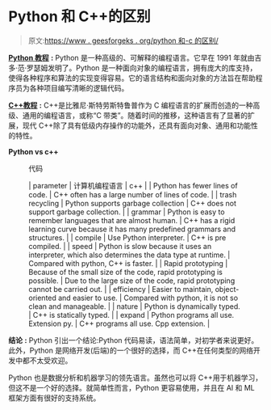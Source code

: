# Python 和 C++的区别

> 原文:[https://www . geesforgeks . org/python 和-c 的区别/](https://www.geeksforgeeks.org/difference-between-python-and-c/)

[**Python 教程**](https://www.geeksforgeeks.org/python-programming-language/) **:** Python 是一种高级的、可解释的编程语言。它早在 1991 年就由吉多·范·罗瑟姆发明了。Python 是一种面向对象的编程语言，拥有庞大的库支持，使得各种程序和算法的实现变得容易。它的语言结构和面向对象的方法旨在帮助程序员为各种项目编写清晰的逻辑代码。

[**C++教程**](https://www.geeksforgeeks.org/cpp-tutorial/) **:** C++是比雅尼·斯特劳斯特鲁普作为 C 编程语言的扩展而创造的一种高级、通用的编程语言，或称“C 带类”。随着时间的推移，这种语言有了显著的扩展，现代 C++除了具有低级内存操作的功能外，还具有面向对象、通用和功能性的特性。

**Python vs c++**

<figure class="table">代码

| parameter | 计算机编程语言 | c++ |
| Python has fewer lines of code. | C++ often has a large number of lines of code. |
| trash recycling | Python supports garbage collection | C++ does not support garbage collection. |
| grammar | Python is easy to remember languages that are almost human. | C++ has a rigid learning curve because it has many predefined grammars and structures. |
| compile | Use Python interpreter. | C++ is pre compiled. |
| speed | Python is slow because it uses an interpreter, which also determines the data type at runtime. | Compared with python, C++ is faster. |
| Rapid prototyping | Because of the small size of the code, rapid prototyping is possible. | Due to the large size of the code, rapid prototyping cannot be carried out. |
| efficiency | Easier to maintain, object-oriented and easier to use. | Compared with python, it is not so clean and manageable. |
| nature | Python is dynamically typed. | C++ is statically typed. |
| expand | Python programs all use. Extension py. | C++ programs all use. Cpp extension. |

</figure>

**结论** **:**
Python 引出一个结论:Python 代码易读，语法简单，对初学者来说更好。此外，Python 是网络开发(后端)的一个很好的选择，而 C++在任何类型的网络开发中都不太受欢迎。

Python 也是数据分析和机器学习的领先语言。虽然也可以将 C++用于机器学习，但这不是一个好的选择。就简单性而言，Python 更容易使用，并且在 AI 和 ML 框架方面有很好的支持系统。
